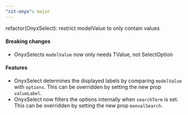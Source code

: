 ```yaml
---
"sit-onyx": major
---
```


refactor(OnyxSelect): restrict modelValue to only contain values

#### Breaking changes

- OnyxSelects `modelValue` now only needs TValue, not SelectOption<TValue>

#### Features

- OnyxSelect determines the displayed labels by comparing `modelValue` with `options`. This can be overridden by setting the new prop `valueLabel`.
- OnyxSelect now filters the options internally when `searchTerm` is set. This can be overridden by setting the new prop `manualSearch`.

